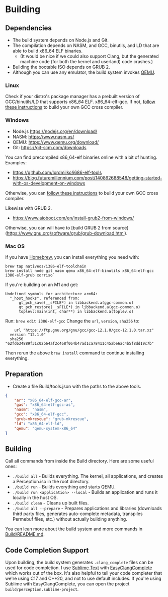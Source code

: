 # Building

## Dependencies
- The build system depends on Node.js and Git.
- The compilation depends on NASM, and GCC, binutils, and LD that are able to build x86_64 ELF binaries.
  - (It would be nice if we could also support Clang, but the generated machine code (for both the kernel and userland) code crashes.)
- Building the bootable ISO depends on GRUB 2.
- Although you can use any emulator, the build system invokes [QEMU](https://www.qemu.org/).

### Linux
Check if your distro's package manager has a prebuilt version of GCC/binutils/LD that supports x86_64 ELF. x86_64-elf-gcc. If not, [follow these instructions](https://wiki.osdev.org/GCC_Cross-Compiler) to build your own GCC cross compiler.

### Windows
- Node.js https://nodejs.org/en/download/
- NASM: https://www.nasm.us/
- QEMU: https://www.qemu.org/download/
- Git: https://git-scm.com/downloads

You can find precompiled x86_64-elf binaries online with a bit of hunting. Examples:
- https://github.com/lordmilko/i686-elf-tools
- https://blog.futuremillennium.com/post/140862688548/getting-started-with-os-development-on-windows

Otherwise, you can [follow these instructions](https://wiki.osdev.org/GCC_Cross-Compiler) to build your own GCC cross compiler.

Likewise with GRUB 2.
- https://www.aioboot.com/en/install-grub2-from-windows/

Otherwise, you can will have to [build GRUB 2 from source] (https://www.gnu.org/software/grub/grub-download.html).

### Mac OS
If you have [Homebrew](https://brew.sh/), you can install everything you need with:

```
brew tap nativeos/i386-elf-toolchain
brew install node git nasm qemu x86_64-elf-binutils x86_64-elf-gcc i386-elf-grub xorriso`
```

If you're building on an M1 and get:
```
Undefined symbols for architecture arm64:
  "_host_hooks", referenced from:
      gt_pch_save(__sFILE*) in libbackend.a(ggc-common.o)
      gt_pch_restore(__sFILE*) in libbackend.a(ggc-common.o)
      toplev::main(int, char**) in libbackend.a(toplev.o)
```

Run:
`brew edit i386-elf-gcc`
Change the `url`, `version`, `sha256` to:

```
	url "https://ftp.gnu.org/gnu/gcc/gcc-12.1.0/gcc-12.1.0.tar.xz"
  version "12.1.0"
  sha256 "62fd634889f31c02b64af2c468f064b47ad1ca78411c45abe6ac4b5f8dd19c7b"
```

Then rerun the above `brew install` command to continue installing everything.

## Preparation
- Create a file Build/tools.json with the paths to the above tools.
```json
{
	"ar": "x86_64-elf-gcc-ar",
	"gas": "x86_64-elf-gcc-as",
	"nasm": "nasm",
	"gcc": "x86_64-elf-gcc",
	"grub-mkrescue": "grub-mkrescue",
	"ld": "x86_64-elf-ld",
	"qemu": "qemu-system-x86_64"
}
```

## Building
Call all commands from inside the Build directory. Here are some useful ones:

- `./build all` - Builds everything. The kernel, all applications, and creates a Perception.iso in the root directory.
- `./build run` - Builds everything and starts QEMU.
- `./build run <application> --local` - Builds an application and runs it locally in the host OS.
- `./build clean` - Cleans up built files.
- `./build all --prepare` - Prepares applications and libraries (downloads third party files, generates auto-complete metadata, transpiles Permebuf files, etc.) without actually building anything.

You can lean more about the build system and more commands in [Build/README.md](Build/README.md).

## Code Completion Support
Upon building, the build system generates `.clang_complete` files can be used for code completion. I use [Sublime Text](https://www.sublimetext.com/) with [EasyClangComplete](https://github.com/niosus/EasyClangComplete) which works out of the box. It's also helpful to tell your code completer that we're using C17 and C++20, and not to use default includes. If you're using Sublime with EasyClangComplete, you can open the project `build/perception.sublime-project`.
